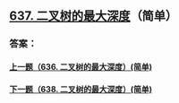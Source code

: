 ## [637. 二叉树的最大深度](https://leetcode-cn.com/problems/merge-two-sorted-lists/)（简单）





### 答案：



#### [上一题（636. 二叉树的最大深度）(简单)](https://github.com/sdwwld/leetCode/blob/master/src/main/java/com/wld/java/leetcode/leetCode0636.md)

#### [下一题（638. 二叉树的最大深度）(简单)](https://github.com/sdwwld/leetCode/blob/master/src/main/java/com/wld/java/leetcode/leetCode0638.md)